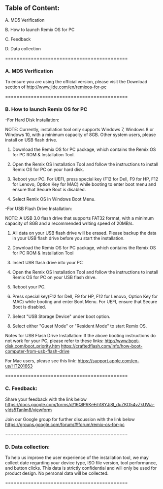 ## Table of Content:

A. MD5 Verification

B. How to launch Remix OS for PC

C. Feedback

D. Data collection 


===========================================


### A. MD5 Verification

To ensure you are using the official version, please visit the Download section of http://www.jide.com/en/remixos-for-pc


===========================================


### B. How to launch Remix OS for PC


-For Hard Disk Installation:

NOTE: Currently, installation tool only supports Windows 7, Windows 8 or Windows 10, with a minimum capacity of 8GB. Other system users, please install on USB flash drive.

1. Download the Remix OS for PC package, which contains the Remix OS for PC ROM & Installation Tool. 

2. Open the Remix OS Installation Tool and follow the instructions to install Remix OS for PC on your hard disk. 

3. Reboot your PC. 
For UEFI, press special key (F12 for Dell, F9 for HP, F12 for Lenovo, Option Key for MAC) while booting to enter boot menu and ensure that Secure Boot is disabled.

4. Select Remix OS in Windows Boot Menu.



-For USB Flash Drive Installation:

NOTE: A USB 3.0 flash drive that supports FAT32 format, with a minimum capacity of 8GB and a recommended writing speed of 20MB/s.

1. All data on your USB flash drive will be erased. Please backup the data in your USB flash drive before you start the installation.  

2. Download the Remix OS for PC package, which contains the Remix OS for PC ROM & Installation Tool

3. Insert USB flash drive into your PC

4. Open the Remix OS Installation Tool and follow the instructions to install Remix OS for PC on your USB flash drive. 

5. Reboot your PC.

6. Press special key(F12 for Dell, F9 for HP, F12 for Lenovo, Option Key for MAC) while booting and enter Boot Menu. 
For UEFI, ensure that Secure Boot is disabled.

7. Select "USB Storage Device" under boot option.

8. Select either "Guest Mode" or "Resident Mode" to start Remix OS.


Notes for USB Flash Drive Installation: 
If the above booting instructions do not work for your PC, please refer to these links:
http://www.boot-disk.com/boot_priority.htm
https://craftedflash.com/info/how-boot-computer-from-usb-flash-drive

For Mac users, please see this link:
https://support.apple.com/en-us/HT201663



===========================================


### C. Feedback:

Share your feedback with the link below
https://docs.google.com/forms/d/16QlPRKeEih18YJj8I_duZKO54vZkUWa-vIds5TanIm8/viewform

Join our Google group for further discussion with the link below
https://groups.google.com/forum/#!forum/remix-os-for-pc


===========================================


### D. Data collection:

To help us improve the user experience of the installation tool, we may collect date regarding your device type, ISO file version, tool performance, and button clicks. 
This data is strictly confidential and will only be used for product design. 
No personal data will be collected.


===========================================


